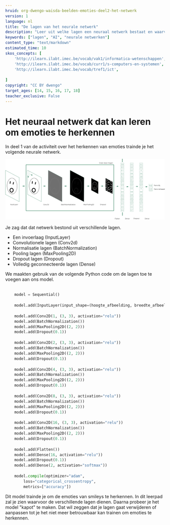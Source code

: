 ```yaml
---
hruid: org-dwengo-waisda-beelden-emoties-deel2-het-netwerk
version: 1
language: nl
title: "De lagen van het neurale netwerk"
description: "Leer uit welke lagen een neuraal netwerk bestaat en waarvoor deze lagen dienen."
keywords: ["lagen", "AI", "neurale netwerken"]
content_type: "text/markdown"
estimated_time: 10
skos_concepts: [
    'http://ilearn.ilabt.imec.be/vocab/vak1/informatica-wetenschappen', 
    'http://ilearn.ilabt.imec.be/vocab/curr1/s-computers-en-systemen',
    'http://ilearn.ilabt.imec.be/vocab/tref1/ict',

]
copyright: "CC BY dwengo"
target_ages: [14, 15, 16, 17, 18]
teacher_exclusive: False
---
```


# Het neuraal netwerk dat kan leren om emoties te herkennen

In deel 1 van de activiteit over het herkennen van emoties trainde je het volgende neurale netwerk.

![Figuur neuraal netwerk emoties](img/neural_network_visualized.png)

Je zag dat dat netwerk bestond uit verschillende lagen. 
- Een invoerlaag (InputLayer)
- Convolutionele lagen (Conv2d)
- Normalisatie lagen (BatchNormalization)
- Pooling lagen (MaxPooling2D)
- Dropout lagen (Dropout)
- Volledig geconnecteerde lagen (Dense)

We maakten gebruik van de volgende Python code om de lagen toe te voegen aan ons model.

```Python

    model = Sequential()
    
    model.add(InputLayer(input_shape=(hoogte_afbeelding, breedte_afbeelding, 1)))
    
    model.add(Conv2D(1, (3, 3), activation="relu"))
    model.add(BatchNormalization())
    model.add(MaxPooling2D((2, 2)))
    model.add(Dropout(0.1))
    
    model.add(Conv2D(2, (3, 3), activation="relu"))
    model.add(BatchNormalization())
    model.add(MaxPooling2D((2, 2)))
    model.add(Dropout(0.1))
    
    model.add(Conv2D(4, (3, 3), activation="relu"))
    model.add(BatchNormalization())
    model.add(MaxPooling2D((2, 2)))
    model.add(Dropout(0.1))
    
    model.add(Conv2D(8, (3, 3), activation="relu"))
    model.add(BatchNormalization())
    model.add(MaxPooling2D((2, 2)))
    model.add(Dropout(0.1))
    
    model.add(Conv2D(16, (3, 3), activation="relu"))
    model.add(BatchNormalization())
    model.add(MaxPooling2D((2, 2)))
    model.add(Dropout(0.1))
    
    model.add(Flatten())
    model.add(Dense(16, activation="relu"))   
    model.add(Dropout(0.1)) 
    model.add(Dense(2, activation="softmax"))
    
    model.compile(optimizer="adam", 
        loss="categorical_crossentropy", 
        metrics=["accuracy"])

```

Dit model trainde je om de emoties van smileys te herkennen. In dit leerpad zal je zien waarvoor de verschillende lagen dienen. Daarna probeer je het model "kapot" te maken. Dat wil zeggen dat je lagen gaat verwijderen of aanpassen tot je het niet meer betrouwbaar kan trainen om emoties te herkennen.
